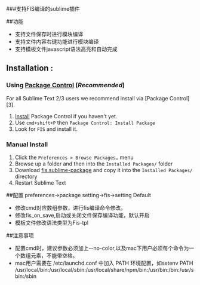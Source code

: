 ###支持FIS编译的sublime插件

##功能

* 支持文件保存时进行模块编译
* 支持文件内容右键功能进行模块编译
* 支持模板文件javascript语法高亮和自动完成


## Installation :

### Using [Package Control](https://sublime.wbond.net/) (*Recommended*)

For all Sublime Text 2/3 users we recommend install via [Package Control][3].

1. [Install](https://sublime.wbond.net/installation) Package Control if you haven't yet.
2. Use `cmd+shift+P` then `Package Control: Install Package`
3. Look for `FIS` and install it.

### Manual Install

1. Click the `Preferences > Browse Packages…` menu
2. Browse up a folder and then into the `Installed Packages/` folder
3. Download [fis.sublime-package](http://pan.baidu.com/s/1oXKCK) and copy it into the `Installed Packages/` directory
4. Restart Sublime Text

##配置
preferences->package setting->fis->setting Default

* 修改cmd对应数组参数，进行fis编译命令修改。
* 修改fis_on_save,启动或关闭文件保存编译功能，默认开启
* 模板文件修改语法类型为Fis-tpl


##注意事项

* 配置cmd时，建议参数必须加上--no-color,以及mac下用户必须每个命令为一个数组元素，不能带空格。
* mac用户需要在 /etc/launchd.conf 中加入 PATH 环境配置，如setenv PATH /usr/local/bin:/usr/local/sbin:/usr/local/share/npm/bin:/usr/bin:/bin:/usr/sbin:/sbin
